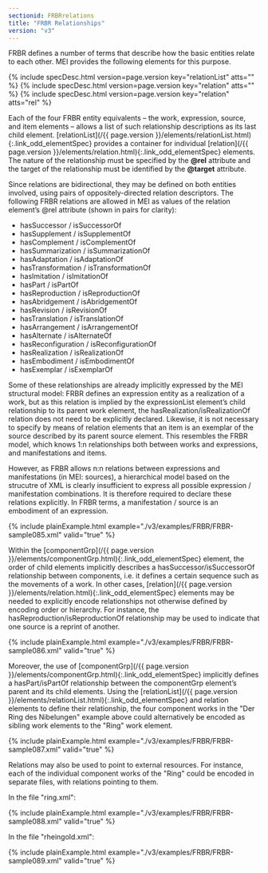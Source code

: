 ```yaml
---
sectionid: FRBRrelations
title: "FRBR Relationships"
version: "v3"
---
```




FRBR defines a number of terms that describe how the basic entities relate to each
other. MEI
provides the following elements for this purpose.



{% include specDesc.html version=page.version key="relationList" atts="" %}
{% include specDesc.html version=page.version key="relation" atts="" %}
{% include specDesc.html version=page.version key="relation" atts="rel" %}



Each of the four FRBR entity equivalents – the work, expression, source, and item
elements –
allows a list of such relationship descriptions as its last child element. [relationList](/{{ page.version }}/elements/relationList.html){:.link_odd_elementSpec} provides a container for individual [relation](/{{ page.version }}/elements/relation.html){:.link_odd_elementSpec}
elements. The nature of the relationship must be specified by the **@rel** attribute and
the target of the relationship must be identified by the **@target** attribute.

Since relations are bidirectional, they may be defined on both entities involved,
using pairs
of oppositely-directed relation descriptors. The following FRBR relations are allowed
in MEI
as values of the relation element’s @rel attribute (shown in pairs for clarity): 
- hasSuccessor / isSuccessorOf
- hasSupplement / isSupplementOf
- hasComplement / isComplementOf
- hasSummarization / isSummarizationOf
- hasAdaptation / isAdaptationOf
- hasTransformation / isTransformationOf
- hasImitation / isImitationOf
- hasPart / isPartOf
- hasReproduction / isReproductionOf
- hasAbridgement / isAbridgementOf
- hasRevision / isRevisionOf
- hasTranslation / isTranslationOf
- hasArrangement / isArrangementOf
- hasAlternate / isAlternateOf
- hasReconfiguration / isReconfigurationOf
- hasRealization / isRealizationOf
- hasEmbodiment / isEmbodimentOf
- hasExemplar / isExemplarOf



Some of these relationships are already implicitly expressed by the MEI structural
model:
FRBR defines an expression entity as a realization of a work, but as this relation
is implied
by the expressionList element’s child relationship to its parent work element, the
hasRealization/isRealizationOf relation does not need to be explicitly declared. Likewise,
it
is not necessary to specify by means of relation elements that an item is an exemplar
of the
source described by its parent source element. This resembles the FRBR model, which
knows 1:n
relationships both between works and expressions, and manifestations and items.

However, as FRBR allows n:n relations between expressions and manifestations (in MEI:
sources), a hierarchical model based on the strucutre of XML is clearly insufficient
to
express all possible expression / manifestation combinations. It is therefore required
to
declare these relations explicitly. In FRBR terms, a manifestation / source is an
embodiment
of an expression.

{% include plainExample.html example="./v3/examples/FRBR/FRBR-sample085.xml" valid="true" %}

Within the [componentGrp](/{{ page.version }}/elements/componentGrp.html){:.link_odd_elementSpec} element, the order of child elements implicitly
describes a hasSuccessor/isSuccessorOf relationship between components, i.e. it defines
a
certain sequence such as the movements of a work. In other cases, [relation](/{{ page.version }}/elements/relation.html){:.link_odd_elementSpec} elements may be needed to explicitly encode relationships not otherwise
defined by encoding order or hierarchy. For instance, the hasReproduction/isReproductionOf
relationship may be used to indicate that one source is a reprint of another.

{% include plainExample.html example="./v3/examples/FRBR/FRBR-sample086.xml" valid="true" %}

Moreover, the use of [componentGrp](/{{ page.version }}/elements/componentGrp.html){:.link_odd_elementSpec} implicitly defines a hasPart/isPartOf
relationship between the componentGrp element’s parent and its child elements. Using
the [relationList](/{{ page.version }}/elements/relationList.html){:.link_odd_elementSpec} and relation elements to define their relationship, the four
component works in the "Der Ring des Nibelungen" example above could alternatively
be encoded
as sibling work elements to the "Ring" work element.

{% include plainExample.html example="./v3/examples/FRBR/FRBR-sample087.xml" valid="true" %}

Relations may also be used to point to external resources. For instance, each of the
individual component works of the "Ring" could be encoded in separate files, with
relations
pointing to them.

In the file "ring.xml":

{% include plainExample.html example="./v3/examples/FRBR/FRBR-sample088.xml" valid="true" %}

In the file "rheingold.xml":

{% include plainExample.html example="./v3/examples/FRBR/FRBR-sample089.xml" valid="true" %}

